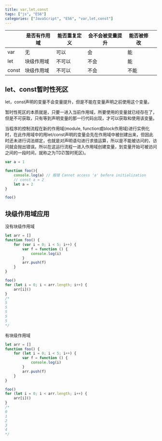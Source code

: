 ```yaml
---
title: var,let,const
tags: ["js", "ES6"]
categories: ["JavaScript", "ES6", "var,let,const"]
---
```


|       | 是否有作用域 | 能否重复定义 | 会不会被变量提升 | 能否被修改 |      |
| ----- | ------------ | ------------ | ---------------- | ---------- | ---- |
| var   | 无           | 可以         | 会               | 能         |      |
| let   | 块级作用域   | 不可以       | 不会             | 能         |      |
| const | 块级作用域   | 不可以       | 不会             | 不能       |      |

<!--more-->

## let、const暂时性死区

let，const声明的变量不会变量提升，但是不能在变量声明之前使用这个变量。

暂时性死区的本质就是，只要一进入当前作用域，所要使用的变量就已经存在了，但是不可获取，只有等到声明变量的那一行代码出现，才可以获取和使用该变量。 

当程序的控制流程在新的作用域(module, function或block作用域)进行实例化时，在此作用域中的用let/const声明的变量会先在作用域中被创建出来，但因此时还未进行词法绑定，也就是对声明语句进行求值运算，所以是不能被访问的，访问就会抛出错误。所以在这运行流程一进入作用域创建变量，到变量开始可被访问之间的一段时间，就称之为TDZ(暂时死区)。 

```js
var a = 1

function foo(){
    console.log(a) // 报错 Cannot access 'a' before initialization
    // const a = 2 
    let a = 2
}

foo()

```

## 块级作用域应用

没有块级作用域

```js
let arr = []
function foo() {
    for (var i = 0; i < 5; i++) {
        var f = function () {
            console.log(i)
        }
        arr.push(f)
    }
}

foo()
for (let i = 0; i < arr.length; i++) {
    arr[i]()
}
/*
5
5
5
5
5
*/
```

有块级作用域

```js
let arr = []
function foo() {
    for (let i = 0; i < 5; i++) {
        var f = function () {
            console.log(i)
        }
        arr.push(f)
    }
}

foo()
for (let i = 0; i < arr.length; i++) {
    arr[i]()
}
/*
0
1
2
3
4
*/
```

